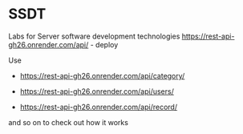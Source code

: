 # SSDT
Labs for Server software development technologies
https://rest-api-gh26.onrender.com/api/ - deploy 

Use

- https://rest-api-gh26.onrender.com/api/category/

- https://rest-api-gh26.onrender.com/api/users/

- https://rest-api-gh26.onrender.com/api/record/

and so on to check out how it works 

 
 

